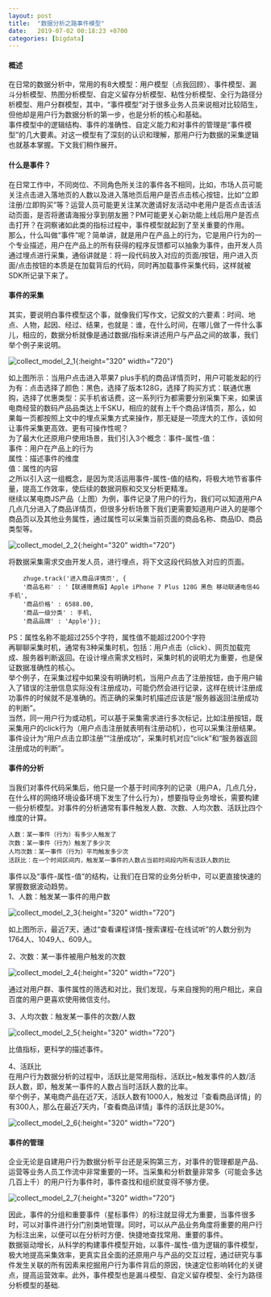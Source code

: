 ```yaml
---
layout: post
title:  "数据分析之路事件模型"
date:   2019-07-02 00:18:23 +0700
categories: [bigdata]
---
```


#### 概述
  在日常的数据分析中，常用的有8大模型：用户模型（点我回顾）、事件模型、漏斗分析模型、热图分析模型、自定义留存分析模型、粘性分析模型、全行为路径分析模型、用户分群模型，其中，“事件模型”对于很多业务人员来说相对比较陌生，但他却是用户行为数据分析的第一步，也是分析的核心和基础。  
  事件模型中的逻辑结构、事件的准确性、自定义能力和对事件的管理是“事件模型”的几大要素。对这一模型有了深刻的认识和理解，那用户行为数据的采集逻辑也就基本掌握。下文我们稍作展开。  
  
#### 什么是事件？  
  在日常工作中，不同岗位、不同角色所关注的事件各不相同，比如，市场人员可能关注点击进入落地页的人数以及进入落地页后用户是否点击核心按钮，比如“立即注册/立即购买”等？运营人员可能更关注某次邀请好友活动中老用户是否点击该活动页面，是否将邀请海报分享到朋友圈？PM可能更关心新功能上线后用户是否点击打开？在洞察诸如此类的指标过程中，事件模型就起到了至关重要的作用。  
  那么，什么叫做“事件”呢？简单讲，就是用户在产品上的行为，它是用户行为的一个专业描述，用户在产品上的所有获得的程序反馈都可以抽象为事件，由开发人员通过埋点进行采集，通俗讲就是：将一段代码放入对应的页面/按钮，用户进入页面/点击按钮的本质是在加载背后的代码，同时再加载事件采集代码，这样就被SDK所记录下来了。  
  
#### 事件的采集  
  其实，要说明白事件模型这个事，就像我们写作文，记叙文的六要素：时间、地点、人物，起因、经过、结果，也就是：谁，在什么时间，在哪儿做了一件什么事儿，相应的，数据分析就像是通过数据/指标来讲述用户与产品之间的故事，我们举个例子来说明。  
  
   ![collect_model_2_1](/static/img/post/b_a_m_2_1.jpeg){:height="320" width="720"}  
   
   如上图所示：当用户点击进入苹果7 plus手机的商品详情页时，用户可能发起的行为有：点击选择了颜色：黑色，选择了版本128G，选择了购买方式：联通优惠购，选择了优惠类型：买手机省话费，这一系列行为都需要分别采集下来，如果该电商经营的数码产品品类达上千SKU，相应的就有上千个商品详情页，那么，如果每一页都按照上文中的埋点采集方式来操作，那无疑是一项庞大的工作，该如何让事件采集更高效、更有可操作性呢？  
   为了最大化还原用户使用场景，我们引入3个概念：事件-属性-值：  
   事件：用户在产品上的行为  
   属性：描述事件的维度  
   值：属性的内容  
   之所以引入这一组概念，是因为灵活运用事件-属性-值的结构，将极大地节省事件量，提高工作效率，使后续的数据洞察和交叉分析更精准。  
   继续以某电商JS产品（上图）为例，事件记录了用户的行为，我们可以知道用户A几点几分进入了商品详情页，但很多分析场景下我们更需要知道用户进入的是哪个商品页以及其他业务属性，通过属性可以采集当前页面的商品名称、商品ID、商品类型等。  
   
   ![collect_model_2_2](/static/img/post/b_a_m_2_2.jpeg){:height="320" width="720"}    
   
   将数据采集需求交由开发人员，进行埋点，将下文这段代码放入对应的页面。  
```aidl
    zhuge.track('进入商品详情页', {
    '商品名称' : '【联通赠费版】Apple iPhone 7 Plus 128G 黑色 移动联通电信4G手机',
    '商品价格' : 6588.00,
    '商品一级分类' : 手机,
    '商品品牌' : 'Apple'});   
```
  PS：属性名称不能超过255个字符，属性值不能超过200个字符  
  再聊聊采集时机，通常有3种采集时机，包括：用户点击（click）、网页加载完成、服务器判断返回。在设计埋点需求文档时，采集时机的说明尤为重要，也是保证数据准确性的核心。  
  举个例子，在采集过程中如果没有明确时机，当用户点击了注册按钮，由于用户输入了错误的注册信息实际没有注册成功，可能仍然会进行记录，这样在统计注册成功事件的时候就不是准确的。而正确的采集时机描述应该是“服务器返回注册成功的判断”。  
  当然，同一用户行为或动机，可以基于采集需求进行多次标记，比如注册按钮，既采集用户的click行为（用户点击注册就表明有注册动机），也可以采集注册结果。事件设计为“用户点击立即注册”“注册成功”，采集时机对应“click”和“服务器返回注册成功的判断”。  
  
#### 事件的分析  
  当我们对事件代码采集后，他只是一个基于时间序列的记录（用户A，几点几分，在什么样的网络环境设备环境下发生了什么行为），想要指导业务增长，需要构建一些分析模型。对事件的分析通常有事件触发人数、次数、人均次数、活跃比四个维度的计算。  
```aidl
人数：某一事件（行为）有多少人触发了
次数：某一事件（行为）触发了多少次
人均次数：某一事件（行为）平均触发多少次
活跃比：在一个时间区间内，触发某一事件的人数占当前时间段内所有活跃人数的比
```

  事件以及“事件-属性-值”的结构，让我们在日常的业务分析中，可以更直接快速的掌握数据波动趋势。  
  1、人数：触发某一事件的用户数  
  
   ![collect_model_2_3](/static/img/post/b_a_m_2_3.jpeg){:height="320" width="720"}    
   
   如上图所示，最近7天，通过“查看课程详情-搜索课程-在线试听”的人数分别为1764人、1049人、609人。  
   
   2、次数：某一事件被用户触发的次数  
   
   ![collect_model_2_4](/static/img/post/b_a_m_2_4.jpeg){:height="320" width="720"}   
   
   通过对用户群、事件属性的筛选和对比，我们发现，与来自搜狗的用户相比，来自百度的用户更喜欢使用微信支付。  
   
   3、人均次数：触发某一事件的次数/人数  
   
   ![collect_model_2_5](/static/img/post/b_a_m_2_5.jpeg){:height="320" width="720"}   
   
   比值指标，更科学的描述事件。  
   
   4、活跃比  
   在用户行为数据分析的过程中，活跃比是常用指标，活跃比=触发事件的人数/活跃人数，即，触发某一事件的人数占当时活跃人数的比率。  
   举个例子，某电商产品在近7天，活跃人数有1000人，触发过「查看商品详情」的有300人，那么在最近7天内，「查看商品详情」事件的活跃比是30%。  
  
   ![collect_model_2_6](/static/img/post/b_a_m_2_6.jpeg){:height="320" width="720"}   
   
#### 事件的管理  
   企业无论是自建用户行为数据分析平台还是采购第三方，对事件的管理都是产品、运营等业务人员工作流中非常重要的一环。当采集和分析数量非常多（可能会多达几百上千）的用户行为事件时，事件查找和组织就变得不够方便。   
   
   ![collect_model_2_7](/static/img/post/b_a_m_2_7.jpeg){:height="320" width="720"}     
   
   因此，事件的分组和重要事件（星标事件）的标注就显得尤为重要，当事件很多时，可以对事件进行分门别类地管理。同时，可以从产品业务角度将重要的用户行为标注出来，以便可以在分析时方便、快捷地查找常用、重要的事件。  
   数据驱动增长，从科学的构建事件模型开始，以事件-属性-值为逻辑的事件模型，极大地提高采集效率，更真实且全面的还原用户与产品的交互过程，通过研究与事件发生关联的所有因素来挖掘用户行为事件背后的原因，快速定位影响转化的关键点，提高运营效率。此外，事件模型也是漏斗模型、自定义留存模型、全行为路径分析模型的基础.   
   
   
   
   
  
   
  


       
  
